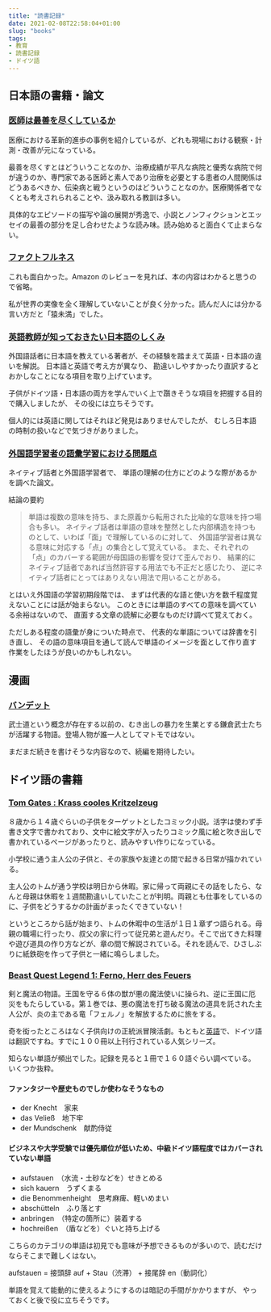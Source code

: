 ```yaml
---
title: "読書記録"
date: 2021-02-08T22:58:04+01:00
slug: "books"
tags:
- 教育
- 読書記録
- ドイツ語
---
```

## 日本語の書籍・論文

### [医師は最善を尽くしているか](https://www.amazon.co.jp/dp/462207768X/)

医療における革新的進歩の事例を紹介しているが、どれも現場における観察・計測・改善が元になっている。

最善を尽くすとはどういうことなのか、治療成績が平凡な病院と優秀な病院で何が違うのか、専門家である医師と素人であり治療を必要とする患者の人間関係はどうあるべきか、伝染病と戦うというのはどういうことなのか。医療関係者でなくとも考えされられることや、汲み取れる教訓は多い。

具体的なエピソードの描写や論の展開が秀逸で、小説とノンフィクションとエッセイの最善の部分を足し合わせたような読み味。読み始めると面白くて止まらない。

### [ファクトフルネス](https://www.amazon.co.jp/dp/4822289605)

これも面白かった。Amazon のレビューを見れば、本の内容はわかると思うので省略。

私が世界の実像を全く理解していないことが良く分かった。読んだ人には分かる言い方だと「猿未満」でした。

### [英語教師が知っておきたい日本語のしくみ](https://www.amazon.co.jp/dp/4469246255)

外国語話者に日本語を教えている著者が、その経験を踏まえて英語・日本語の違いを解説。
日本語と英語で考え方が異なり、
勘違いしやすかったり直訳するとおかしなことになる項目を取り上げています。

子供がドイツ語・日本語の両方を学んでいく上で躓きそうな項目を把握する目的で購入しましたが、
その役には立ちそうです。

個人的には英語に関してはそれほど発見はありませんでしたが、
むしろ日本語の時制の扱いなどで気づきがありました。

### [外国語学習者の語彙学習における問題点](https://www.jstage.jst.go.jp/article/jjep1953/41/3/41_243/_article/-char/ja/)

ネイティブ話者と外国語学習者で、
単語の理解の仕方にどのような際があるかを調べた論文。

結論の要約
> 単語は複数の意味を持ち、また原義から転用された比喩的な意味を持つ場合も多い。
ネイティブ話者は単語の意味を整然とした内部構造を持つものとして、いわば「面」で理解しているのに対して、
外国語学習者は異なる意味に対応する「点」の集合として覚えている。
また、それぞれの「点」のカバーする範囲が母国語の影響を受けて歪んでおり、
結果的にネイティブ話者であれば当然許容する用法でも不正だと感じたり、
逆にネイティブ話者にとってはありえない用法で用いることがある。

とはいえ外国語の学習初期段階では、
まずは代表的な語と使い方を数千程度覚えないことには話が始まらない。
このときには単語のすべての意味を調べている余裕はないので、
直面する文章の読解に必要なものだけ調べて覚えておく。

ただしある程度の語彙が身についた時点で、
代表的な単語については辞書を引き直し、
その語の意味項目を通して読んで単語のイメージを面として作り直す作業をしたほうが良いのかもしれない。

## 漫画

### [バンデット](https://kc.kodansha.co.jp/product?item=0000018894)

武士道という概念が存在する以前の、むき出しの暴力を生業とする鎌倉武士たちが活躍する物語。登場人物が誰一人としてマトモではない。

まだまだ続きを書けそうな内容なので、続編を期待したい。

## ドイツ語の書籍

### [Tom Gates : Krass cooles Kritzelzeug](https://www.amazon.de//dp/3505142778/)

８歳から１４歳ぐらいの子供をターゲットとしたコミック小説。活字は使わず手書き文字で書かれており、文中に絵文字が入ったりコミック風に絵と吹き出しで書かれているページがあったりと、読みやすい作りになっている。

小学校に通う主人公の子供と、その家族や友達との間で起きる日常が描かれている。

主人公のトムが通う学校は明日から休暇。家に帰って両親にその話をしたら、なんと母親は休暇を１週間勘違いしていたことが判明。両親とも仕事をしているのに、子供をどうするかの計画がまったくできていない！

というところから話が始まり、トムの休暇中の生活が１日１章ずつ語られる。母親の職場に行ったり、叔父の家に行って従兄弟と遊んだり。そこで出てきた料理や遊び道具の作り方などが、章の間で解説されている。それを読んで、ひさしぶりに紙鉄砲を作って子供と一緒に鳴らしました。

### [Beast Quest Legend 1: Ferno, Herr des Feuers](https://www.loewe-verlag.de/titel-0-0/beast_quest_legend_1_ferno_herr_des_feuers-9032/)

剣と魔法の物語。王国を守る６体の獣が悪の魔法使いに操られ、逆に王国に厄災をもたらしている。第１巻では、悪の魔法を打ち破る魔法の道具を託された主人公が、炎の主である竜「フェルノ」を解放するために旅をする。

奇を衒ったところはなく子供向けの正統派冒険活劇。もともと[英語](https://orchardseriesbooks.co.uk/beast-quest/books/)で、ドイツ語は翻訳ですね。すでに１００冊以上刊行されている人気シリーズ。

知らない単語が頻出でした。記録を見ると１冊で１６０語ぐらい調べている。
いくつか抜粋。

#### ファンタジーや歴史ものでしか使わなそうなもの

- der Knecht　家来
- das Veließ　地下牢
- der Mundschenk　献酌侍従

#### ビジネスや大学受験では優先順位が低いため、中級ドイツ語程度ではカバーされていない単語

- aufstauen　（水流・土砂などを）せきとめる
- sich kauern　うずくまる
- die Benommenheight　思考麻痺、軽いめまい
- abschütteln　ふり落とす
- anbringen　（特定の箇所に）装着する
- hochreißen　（盾などを）ぐいと持ち上げる

こちらのカテゴリの単語は初見でも意味が予想できるものが多いので、読むだけならそこまで難しくはない。

aufstauen = 接頭辞 auf + Stau（渋滞） + 接尾辞 en（動詞化）

単語を覚えて能動的に使えるようにするのは暗記の手間がかかりますが、
やっておくと後で役に立ちそうです。